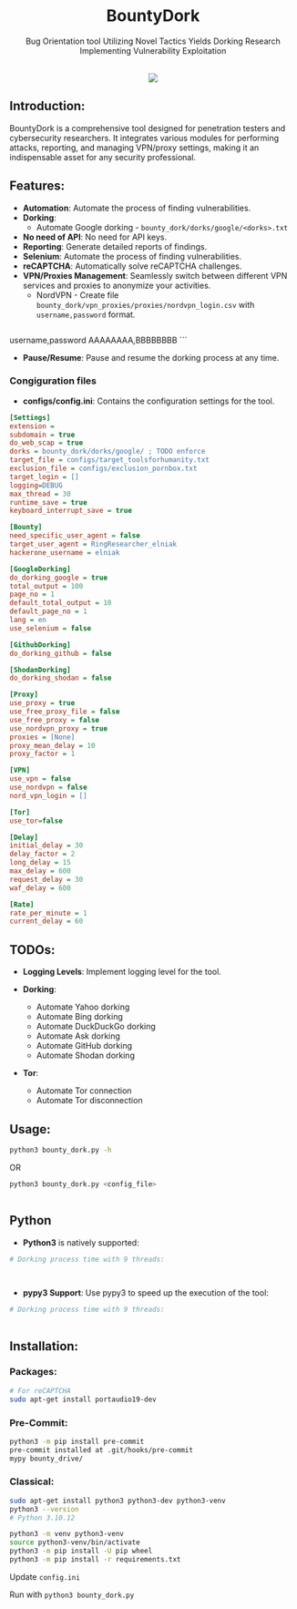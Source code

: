 <h1 align="center">BountyDork</h1>
<p align="center">Bug Orientation tool Utilizing Novel Tactics Yields Dorking Research Implementing Vulnerability Exploitation </p><br>
<div align="center">
<img src="https://forthebadge.com/images/badges/made-with-python.svg" >
</div>

## Introduction:

BountyDork is a comprehensive tool designed for penetration testers and cybersecurity researchers. It integrates various modules for performing attacks, reporting, and managing VPN/proxy settings, making it an indispensable asset for any security professional.


## Features:
- **Automation**: Automate the process of finding vulnerabilities.
- **Dorking**:  
    - Automate Google dorking - `bounty_dork/dorks/google/<dorks>.txt`
- **No need of API**: No need for API keys.
- **Reporting**: Generate detailed reports of findings.
- **Selenium**: Automate the process of finding vulnerabilities.
- **reCAPTCHA**: Automatically solve reCAPTCHA challenges.
- **VPN/Proxies Management**: Seamlessly switch between different VPN services and proxies to anonymize your activities.
    - NordVPN - Create file `bounty_dork/vpn_proxies/proxies/nordvpn_login.csv` with `username,password` format.
    ```csv
username,password
AAAAAAAA,BBBBBBBB
    ```
- **Pause/Resume**: Pause and resume the dorking process at any time.

### Congiguration files

- **configs/config.ini**: Contains the configuration settings for the tool.


```ini
[Settings]
extension = 
subdomain = true
do_web_scap = true
dorks = bounty_dork/dorks/google/ ; TODO enforce
target_file = configs/target_toolsforhumanity.txt
exclusion_file = configs/exclusion_pornbox.txt
target_login = []
logging=DEBUG
max_thread = 30
runtime_save = true
keyboard_interrupt_save = true

[Bounty]
need_specific_user_agent = false
target_user_agent = RingResearcher_elniak
hackerone_username = elniak

[GoogleDorking]
do_dorking_google = true
total_output = 100
page_no = 1
default_total_output = 10
default_page_no = 1
lang = en
use_selenium = false

[GithubDorking]
do_dorking_github = false

[ShodanDorking]
do_dorking_shodan = false

[Proxy]
use_proxy = true
use_free_proxy_file = false
use_free_proxy = false
use_nordvpn_proxy = true
proxies = [None]
proxy_mean_delay = 10
proxy_factor = 1

[VPN]
use_vpn = false
use_nordvpn = false
nord_vpn_login = []

[Tor]
use_tor=false

[Delay]
initial_delay = 30
delay_factor = 2
long_delay = 15
max_delay = 600
request_delay = 30
waf_delay = 600

[Rate]
rate_per_minute = 1
current_delay = 60
```


## TODOs:

- **Logging Levels**: Implement logging level for the tool.

- **Dorking**:  
    - Automate Yahoo dorking
    - Automate Bing dorking
    - Automate DuckDuckGo dorking
    - Automate Ask dorking
    - Automate GitHub dorking
    - Automate Shodan dorking

- **Tor**:  
    - Automate Tor connection
    - Automate Tor disconnection

## Usage:

```bash
python3 bounty_dork.py -h

```

OR


```bash
python3 bounty_dork.py <config_file>



```

## Python

- **Python3** is natively supported:
    
```bash
# Dorking process time with 9 threads:

  

```

- **pypy3 Support**: Use pypy3 to speed up the execution of the tool:

```bash
# Dorking process time with 9 threads:



```

## Installation:

### Packages:

```bash
# For reCAPTCHA
sudo apt-get install portaudio19-dev

```

### Pre-Commit:

```bash
python3 -m pip install pre-commit
pre-commit installed at .git/hooks/pre-commit
mypy bounty_drive/
```

### Classical:

```bash
sudo apt-get install python3 python3-dev python3-venv
python3 --version
# Python 3.10.12
```

```bash
python3 -m venv python3-venv
source python3-venv/bin/activate
python3 -m pip install -U pip wheel
python3 -m pip install -r requirements.txt
```

Update `config.ini`

Run with `python3 bounty_dork.py`
